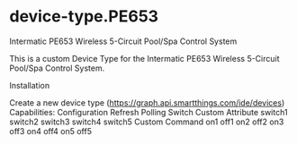 device-type.PE653
=================

Intermatic PE653 Wireless 5-Circuit Pool/Spa Control System

This is a custom Device Type for the Intermatic PE653 Wireless 5-Circuit Pool/Spa Control System.

Installation

Create a new device type (https://graph.api.smartthings.com/ide/devices)
   Capabilities:
       Configuration
       Refresh
       Polling
       Switch
   Custom Attribute
       switch1
       switch2
       switch3
       switch4
       switch5
   Custom Command
       on1
       off1
       on2
       off2
       on3
       off3
       on4
       off4
       on5
       off5

